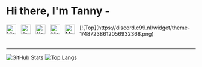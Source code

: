 # Hi there, I'm Tanny -

<img align="left" alt="Visual Studio Code" width="26px" src="https://cdn.jsdelivr.net/gh/devicons/devicon/icons/vscode/vscode-original.svg" style="padding-right:10px;" />
<img align="left" alt="JavaScript" width="26px" src="https://cdn.jsdelivr.net/gh/devicons/devicon/icons/javascript/javascript-original.svg" style="padding-right:10px;" />
<img align="left" alt="Node.js" width="26px" src="https://cdn.jsdelivr.net/gh/devicons/devicon/icons/nodejs/nodejs-original.svg" style="padding-right:10px;" />
<img align="left" alt="MongoDB" width="26px" src="https://cdn.jsdelivr.net/gh/devicons/devicon/icons/mongodb/mongodb-original.svg" style="padding-right:10px;" />
<img align="left" alt="MySQL" width="26px" src="https://cdn.jsdelivr.net/gh/devicons/devicon/icons/mysql/mysql-original.svg" style="padding-right:10px;" />
[![Top](https://discord.c99.nl/widget/theme-1/487238612056932368.png)
<br />
<br />

---
![GitHub Stats](https://github-readme-stats.vercel.app/api?username=Paphawin130&theme=radical) 
[![Top Langs](https://github-readme-stats.vercel.app/api/top-langs/?username=Paphawin130&theme=radical)](https://github.com/Paphawin130/README.md)
